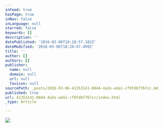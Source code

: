```yaml
---
inFeed: true
hasPage: true
inNav: false
inLanguage: null
starred: false
keywords: []
description: ''
datePublished: '2016-03-06T18:28:57.182Z'
dateModified: '2016-03-06T18:28:47.499Z'
title: ''
author: []
authors: []
publisher:
  name: null
  domain: null
  url: null
  favicon: null
sourcePath: _posts/2016-03-06-41353141-0844-4a2e-ada1-cf9fdbf767cc.md
published: true
url: 41353141-0844-4a2e-ada1-cf9fdbf767cc/index.html
_type: Article

---
```

![](https://the-grid-user-content.s3-us-west-2.amazonaws.com/258f744a-4c72-4535-93df-c6e85e3ed5d3.png)